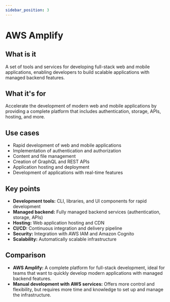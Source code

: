```yaml
---
sidebar_position: 3
---
```


# AWS Amplify

## What is it
A set of tools and services for developing full-stack web and mobile applications, enabling developers to build scalable applications with managed backend features.

## What it's for
Accelerate the development of modern web and mobile applications by providing a complete platform that includes authentication, storage, APIs, hosting, and more.

## Use cases
- Rapid development of web and mobile applications
- Implementation of authentication and authorization
- Content and file management
- Creation of GraphQL and REST APIs
- Application hosting and deployment
- Development of applications with real-time features

## Key points
- **Development tools:** CLI, libraries, and UI components for rapid development
- **Managed backend:** Fully managed backend services (authentication, storage, APIs)
- **Hosting:** Web application hosting and CDN
- **CI/CD:** Continuous integration and delivery pipeline
- **Security:** Integration with AWS IAM and Amazon Cognito
- **Scalability:** Automatically scalable infrastructure

## Comparison
- **AWS Amplify:** A complete platform for full-stack development, ideal for teams that want to quickly develop modern applications with managed backend features.
- **Manual development with AWS services:** Offers more control and flexibility, but requires more time and knowledge to set up and manage the infrastructure. 